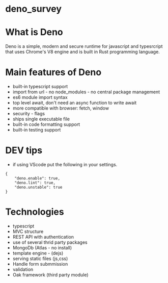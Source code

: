 # deno_survey

# What is Deno

Deno is a simple, modern and secure runtime for javascript and typesrcript that uses Chrome's V8 engine and is built in Rust programming language.

# Main features of Deno

- built-in typescript support
- import from url - no node_modules - no central package management
- es6 module import syntax
- top level await, don't need an async function to write await
- more compatible with browser: fetch, window
- security - flags
- ships single executable file
- built-in code formatting support
- built-in testing support

# DEV tips

- if using VScode put the following in your settings.

```
{
    "deno.enable": true,
    "deno.lint": true,
    "deno.unstable": true
}
```

# Technologies

- typescript
- MVC structure
- REST API with authentication
- use of several thrid party packages
- MongoDb (Atlas - no install)
- template engine - (dejs)
- serving static files (js,css)
- Handle form submmission
- validation
- Oak framework (third party module)
